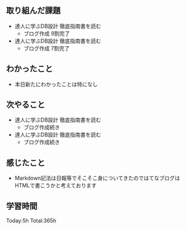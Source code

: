 ## 取り組んだ課題
- 達人に学ぶDB設計 徹底指南書を読む
  - ブログ作成 9割完了
- 達人に学ぶDB設計 徹底指南書を読む
  - ブログ作成 7割完了
## わかったこと
- 本日新たにわかったことは特になし
## 次やること
- 達人に学ぶDB設計 徹底指南書を読む
  - ブログ作成続き
- 達人に学ぶDB設計 徹底指南書を読む
  - ブログ作成続き
## 感じたこと
- Markdown記法は日報等でそこそこ身についてきたのではてなブログはHTMLで書こうかと考えております
## 学習時間
Today:5h Total:365h